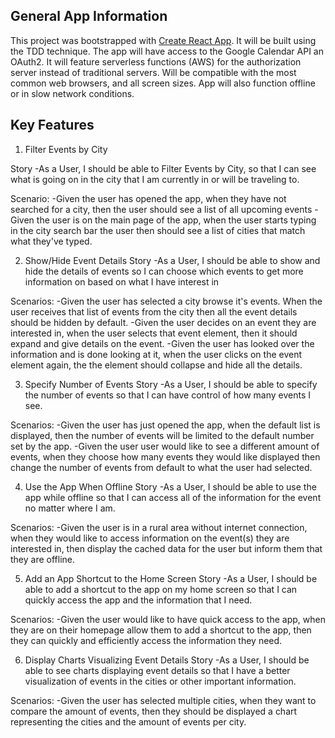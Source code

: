 ## General App Information

This project was bootstrapped with [Create React App](https://github.com/facebook/create-react-app).
It will be built using the TDD technique.
The app will have access to the Google Calendar API an OAuth2.
It will feature serverless functions (AWS) for the authorization server instead of traditional servers.
Will be compatible with the most common web browsers, and all screen sizes.
App will also function offline or in slow network conditions.

## Key Features

1. Filter Events by City

Story
-As a User, I should be able to Filter Events by City, so that I can see what is going on in the city that I am currently in or will be traveling to.

Scenario:
-Given the user has opened the app, when they have not searched for a city, then the user should see a list of all upcoming events
-Given the user is on the main page of the app, when the user starts typing in the city search bar the user then should see a list of cities that match what they've typed.

2. Show/Hide Event Details
   Story
   -As a User, I should be able to show and hide the details of events so I can choose which events to get more information on based on what I have interest in

Scenarios:
-Given the user has selected a city browse it's events. When the user receives that list of events from the city then all the event details should be hidden by default.
-Given the user decides on an event they are interested in, when the user selects that event element, then it should expand and give details on the event.
-Given the user has looked over the information and is done looking at it, when the user clicks on the event element again, the the element should collapse and hide all the details.

3. Specify Number of Events
   Story
   -As a User, I should be able to specify the number of events so that I can have control of how many events I see.

Scenarios:
-Given the user has just opened the app, when the default list is displayed, then the number of events will be limited to the default number set by the app.
-Given the user user would like to see a different amount of events, when they choose how many events they would like displayed then change the number of events from default to what the user had selected.

4. Use the App When Offline
   Story
   -As a User, I should be able to use the app while offline so that I can access all of the information for the event no matter where I am.

Scenarios:
-Given the user is in a rural area without internet connection, when they would like to access information on the event(s) they are interested in, then display the cached data for the user but inform them that they are offline.

5. Add an App Shortcut to the Home Screen
   Story
   -As a User, I should be able to add a shortcut to the app on my home screen so that I can quickly access the app and the information that I need.

Scenarios:
-Given the user would like to have quick access to the app, when they are on their homepage allow them to add a shortcut to the app, then they can quickly and efficiently access the information they need.

6. Display Charts Visualizing Event Details
   Story
   -As a User, I should be able to see charts displaying event details so that I have a better visualization of events in the cities or other important information.

Scenarios:
-Given the user has selected multiple cities, when they want to compare the amount of events, then they should be displayed a chart representing the cities and the amount of events per city.
